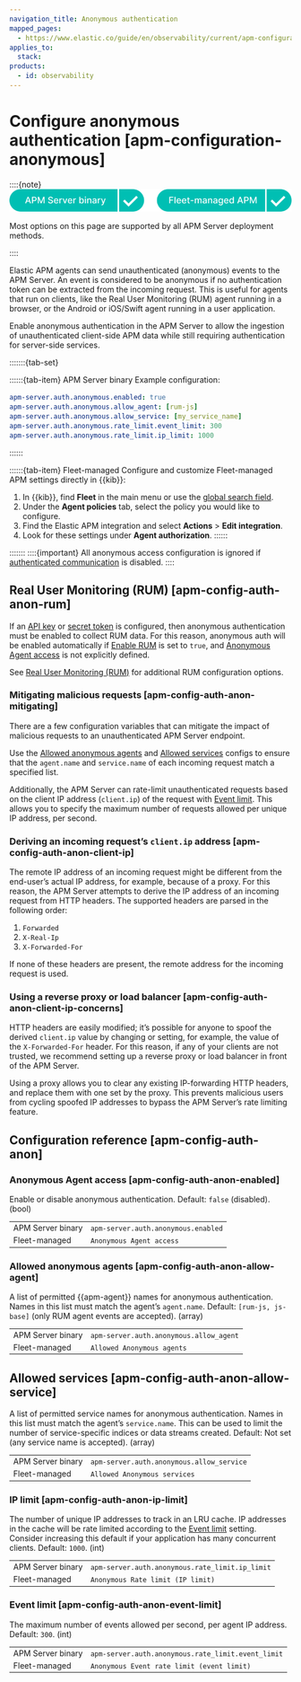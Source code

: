 ```yaml
---
navigation_title: Anonymous authentication
mapped_pages:
  - https://www.elastic.co/guide/en/observability/current/apm-configuration-anonymous.html
applies_to:
  stack:
products:
  - id: observability
---
```


# Configure anonymous authentication [apm-configuration-anonymous]

::::{note}
![supported deployment methods](/solutions/images/observability-binary-yes-fm-yes.svg "")

Most options on this page are supported by all APM Server deployment methods.

::::

Elastic APM agents can send unauthenticated (anonymous) events to the APM Server. An event is considered to be anonymous if no authentication token can be extracted from the incoming request. This is useful for agents that run on clients, like the Real User Monitoring (RUM) agent running in a browser, or the Android or iOS/Swift agent running in a user application.

Enable anonymous authentication in the APM Server to allow the ingestion of unauthenticated client-side APM data while still requiring authentication for server-side services.

:::::::{tab-set}

::::::{tab-item} APM Server binary
Example configuration:

```yaml
apm-server.auth.anonymous.enabled: true
apm-server.auth.anonymous.allow_agent: [rum-js]
apm-server.auth.anonymous.allow_service: [my_service_name]
apm-server.auth.anonymous.rate_limit.event_limit: 300
apm-server.auth.anonymous.rate_limit.ip_limit: 1000
```
::::::

::::::{tab-item} Fleet-managed
Configure and customize Fleet-managed APM settings directly in {{kib}}:

1. In {{kib}}, find **Fleet** in the main menu or use the [global search field](/explore-analyze/find-and-organize/find-apps-and-objects.md).
2. Under the **Agent policies** tab, select the policy you would like to configure.
3. Find the Elastic APM integration and select **Actions** > **Edit integration**.
4. Look for these settings under **Agent authorization**.
::::::

:::::::
::::{important}
All anonymous access configuration is ignored if [authenticated communication](/solutions/observability/apm/secure-communication-with-apm-agents.md) is disabled.
::::

## Real User Monitoring (RUM) [apm-config-auth-anon-rum]

If an [API key](/solutions/observability/apm/api-keys.md) or [secret token](/solutions/observability/apm/secret-token.md) is configured, then anonymous authentication must be enabled to collect RUM data. For this reason, anonymous auth will be enabled automatically if [Enable RUM](/solutions/observability/apm/configure-real-user-monitoring-rum.md#apm-rum-enable) is set to `true`, and [Anonymous Agent access](#apm-config-auth-anon-enabled) is not explicitly defined.

See [Real User Monitoring (RUM)](/solutions/observability/apm/configure-real-user-monitoring-rum.md) for additional RUM configuration options.

### Mitigating malicious requests [apm-config-auth-anon-mitigating]

There are a few configuration variables that can mitigate the impact of malicious requests to an unauthenticated APM Server endpoint.

Use the [Allowed anonymous agents](#apm-config-auth-anon-allow-agent) and [Allowed services](#apm-config-auth-anon-allow-service) configs to ensure that the `agent.name` and `service.name` of each incoming request match a specified list.

Additionally, the APM Server can rate-limit unauthenticated requests based on the client IP address (`client.ip`) of the request with [Event limit](#apm-config-auth-anon-event-limit). This allows you to specify the maximum number of requests allowed per unique IP address, per second.

### Deriving an incoming request’s `client.ip` address [apm-config-auth-anon-client-ip]

The remote IP address of an incoming request might be different from the end-user’s actual IP address, for example, because of a proxy. For this reason, the APM Server attempts to derive the IP address of an incoming request from HTTP headers. The supported headers are parsed in the following order:

1. `Forwarded`
2. `X-Real-Ip`
3. `X-Forwarded-For`

If none of these headers are present, the remote address for the incoming request is used.

### Using a reverse proxy or load balancer [apm-config-auth-anon-client-ip-concerns]

HTTP headers are easily modified; it’s possible for anyone to spoof the derived `client.ip` value by changing or setting, for example, the value of the `X-Forwarded-For` header. For this reason, if any of your clients are not trusted, we recommend setting up a reverse proxy or load balancer in front of the APM Server.

Using a proxy allows you to clear any existing IP-forwarding HTTP headers, and replace them with one set by the proxy. This prevents malicious users from cycling spoofed IP addresses to bypass the APM Server’s rate limiting feature.

## Configuration reference [apm-config-auth-anon]

### Anonymous Agent access [apm-config-auth-anon-enabled]

Enable or disable anonymous authentication. Default: `false` (disabled). (bool)

|     |     |
| --- | --- |
| APM Server binary | `apm-server.auth.anonymous.enabled` |
| Fleet-managed | `Anonymous Agent access` |

### Allowed anonymous agents [apm-config-auth-anon-allow-agent]

A list of permitted {{apm-agent}} names for anonymous authentication. Names in this list must match the agent’s `agent.name`. Default: `[rum-js, js-base]` (only RUM agent events are accepted). (array)

|     |     |
| --- | --- |
| APM Server binary | `apm-server.auth.anonymous.allow_agent` |
| Fleet-managed | `Allowed Anonymous agents` |

## Allowed services [apm-config-auth-anon-allow-service]

A list of permitted service names for anonymous authentication. Names in this list must match the agent’s `service.name`. This can be used to limit the number of service-specific indices or data streams created. Default: Not set (any service name is accepted). (array)

|     |     |
| --- | --- |
| APM Server binary | `apm-server.auth.anonymous.allow_service` |
| Fleet-managed | `Allowed Anonymous services` |

### IP limit [apm-config-auth-anon-ip-limit]

The number of unique IP addresses to track in an LRU cache. IP addresses in the cache will be rate limited according to the [Event limit](#apm-config-auth-anon-event-limit) setting. Consider increasing this default if your application has many concurrent clients. Default: `1000`. (int)

|     |     |
| --- | --- |
| APM Server binary | `apm-server.auth.anonymous.rate_limit.ip_limit` |
| Fleet-managed | `Anonymous Rate limit (IP limit)` |

### Event limit [apm-config-auth-anon-event-limit]

The maximum number of events allowed per second, per agent IP address. Default: `300`. (int)

|     |     |
| --- | --- |
| APM Server binary | `apm-server.auth.anonymous.rate_limit.event_limit` |
| Fleet-managed | `Anonymous Event rate limit (event limit)` |
